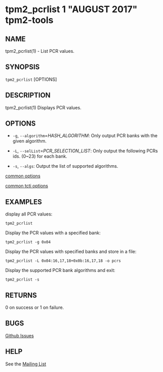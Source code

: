 tpm2_pcrlist 1 "AUGUST 2017" tpm2-tools
==================================================

NAME
----

tpm2_pcrlist(1) - List PCR values.

SYNOPSIS
--------

`tpm2_pcrlist` [OPTIONS]

DESCRIPTION
-----------

tpm2_pcrlist(1) Displays PCR values.

OPTIONS
-------

  * `-g`, `--algorithm`=_HASH\_ALGORITHM_:
    Only output PCR banks with the given algorithm.

  * `-L`, `--selList`=_PCR\_SELECTION\_LIST_:
    Only output the following PCRs ids. (0~23) for each bank.

  * `-s`, `--algs`:
    Output the list of supported algorithms.

[common options](common/options.md)

[common tcti options](common/tcti.md)

EXAMPLES
--------

display all PCR values:

```
tpm2_pcrlist
```

Display the PCR values with a specified bank:

```
tpm2_pcrlist -g 0x04
```

Display the PCR values with specified banks and store in a file:

```
tpm2_pcrlist -L 0x04:16,17,18+0x0b:16,17,18 -o pcrs
```

Display the supported PCR bank algorithms and exit:

```
tpm2_pcrlist -s
```

RETURNS
-------
0 on success or 1 on failure.

BUGS
----
[Github Issues](https://github.com/01org/tpm2-tools/issues)

HELP
----
See the [Mailing List](https://lists.01.org/mailman/listinfo/tpm2)